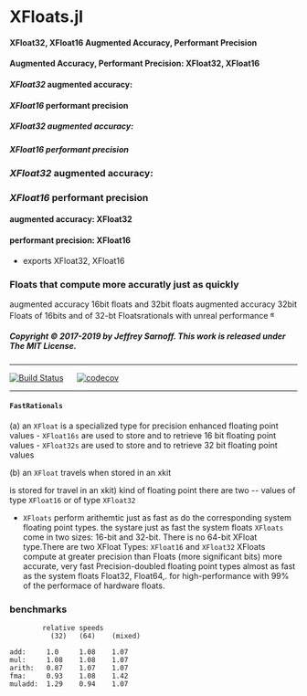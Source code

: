 # XFloats.jl

#### __XFloat32__, __XFloat16__  Augmented Accuracy, Performant Precision

####  Augmented Accuracy, Performant Precision: __XFloat32__, __XFloat16__ 


####  _XFloat32_  augmented accuracy: 

####  _XFloat16_  performant precision 


#####  _XFloat32_  augmented accuracy: 

#####  _XFloat16_  performant precision 


###  _XFloat32_  augmented accuracy: 

###  _XFloat16_  performant precision 



####  augmented accuracy: __XFloat32__

####   performant precision: __XFloat16__ 


- exports XFloat32, XFloat16 


### Floats that compute more accuratly just as quickly
augmented accuracy 16bit floats and 32bit floats augmented accuracy 32bit Floats of 16bits and of 32-bt Floatsrationals with unreal performance <sup>[𝓪](#source)</sup>

##### Copyright © 2017-2019 by Jeffrey Sarnoff. This work is released under The MIT License.
----
[![Build Status](https://travis-ci.org/JeffreySarnoff/FastRationals.jl.svg?branch=master)](https://travis-ci.org/JeffreySarnoff/FastRationals.jl)&nbsp;&nbsp;&nbsp;&nbsp;&nbsp;&nbsp;[![codecov](https://codecov.io/gh/JeffreySarnoff/FastRationals.jl/branch/master/graph/badge.svg)](https://codecov.io/gh/JeffreySarnoff/FastRationals.jl)

----

#### `FastRationals`

(a) an `XFloat` is a specialized type for precision enhanced floating point values
    - `XFloat16s` are used to store and to retrieve 16 bit floating point values
    - `XFloat32s` are used to store and to retrieve 32 bit floating point values
    
(b) an `XFloat` travels when stored in an xkit

is stored for travel in an xkit) kind of floating point there are two
-- values of type `XFloat16` or of type `XFloat32`
- `XFloats` perform arithemtic just as fast as do the corresponding system floating point types.
the systare just as fast the system floats 
`XFloats` come in two sizes: 16-bit and 32-bit.  There is no 64-bit XFloat type.There are two XFloat Types: `XFloat16` and `XFloat32`
XFloats compute at greater precision than Floats (more significant bits) more accurate, very fast 
Precision-doubled floating point types almost as fast as the system floats Float32, Float64,.
for high-performance with 99% of the performace of hardware floats.





### benchmarks

```
        relative speeds
          (32)   (64)    (mixed)

add:     1.0     1.08    1.07
mul:     1.08    1.08    1.07
arith:   0.87    1.07    1.07
fma:     0.93    1.08    1.42
muladd:  1.29    0.94    1.07

```
